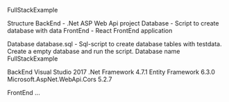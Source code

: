 FullStackExample

Structure
BackEnd - .Net ASP Web Api project
Database - Script to create database with data
FrontEnd - React FrontEnd application

Database
database.sql - Sql-script to create database tables with testdata. Create a empty database and run the script. Database name FullStackExample

BackEnd
Visual Studio 2017
.Net Framework 4.7.1
Entity Framework 6.3.0
Microsoft.AspNet.WebApi.Cors 5.2.7

FrontEnd
...